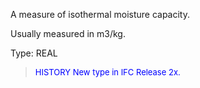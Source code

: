 A measure of isothermal moisture capacity.

Usually measured in m3/kg.

Type: REAL

> <font size="-1" color="#0000FF">HISTORY New type in IFC Release 2x.
</font>